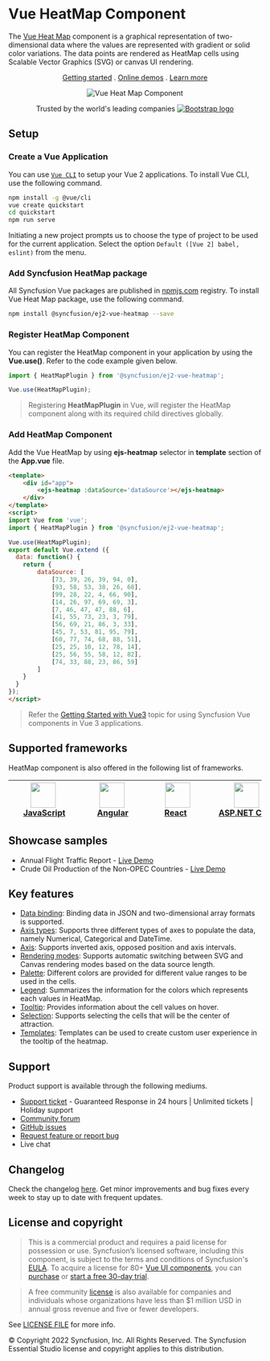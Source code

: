 # Vue HeatMap Component

The [Vue Heat Map](https://www.syncfusion.com/vue-components/vue-heatmap-chart?utm_source=npm&utm_medium=listing&utm_campaign=vue-heatmap-npm) component is a graphical representation of two-dimensional data where the values are represented with gradient or solid color variations. The data points are rendered as HeatMap cells using Scalable Vector Graphics (SVG) or canvas UI rendering.

<p align="center">
    <a href="https://ej2.syncfusion.com/vue/documentation/heatmap-chart/getting-started/?utm_source=npm&utm_medium=listing&utm_campaign=vue-heatmap-npm">Getting started</a> . 
    <a href="https://ej2.syncfusion.com/vue/demos/?utm_source=npm&utm_medium=listing&utm_campaign=vue-heatmap-npm#/material/heatmap/default.html">Online demos</a> . 
    <a href="https://www.syncfusion.com/vue-components/vue-heatmap-chart?utm_source=npm&utm_medium=listing&utm_campaign=vue-heatmap-npm">Learn more</a>
</p>

<p align="center">
    <img src="https://raw.githubusercontent.com/SyncfusionExamples/nuget-img/master/vue/vue-heatmap-chart.png" alt="Vue Heat Map Component">
</a>

<p align="center">
Trusted by the world's leading companies
  <a href="https://www.syncfusion.com">
    <img src="https://raw.githubusercontent.com/SyncfusionExamples/nuget-img/master/syncfusion/syncfusion-trusted-companies.webp" alt="Bootstrap logo">
  </a>
</p>

## Setup

### Create a Vue Application

You can use [`Vue CLI`](https://github.com/vuejs/vue-cli) to setup your Vue 2 applications. To install Vue CLI, use the following command.

```bash
npm install -g @vue/cli
vue create quickstart
cd quickstart
npm run serve
```

Initiating a new project prompts us to choose the type of project to be used for the current application. Select the option `Default ([Vue 2] babel, eslint)` from the menu.

### Add Syncfusion HeatMap package

All Syncfusion Vue packages are published in [npmjs.com](https://www.npmjs.com/~syncfusionorg) registry. To install Vue Heat Map package, use the following command.

```bash
npm install @syncfusion/ej2-vue-heatmap --save
```

### Register HeatMap Component

You can register the HeatMap component in your application by using the **Vue.use()**. Refer to the code example given below.

```typescript
import { HeatMapPlugin } from '@syncfusion/ej2-vue-heatmap';

Vue.use(HeatMapPlugin);
```

> Registering **HeatMapPlugin** in Vue, will register the HeatMap component along with its required child directives globally.

### Add HeatMap Component

Add the Vue HeatMap by using **ejs-heatmap** selector in **template** section of the **App.vue** file.

```html
<template>
    <div id="app">
        <ejs-heatmap :dataSource='dataSource'></ejs-heatmap>
    </div>
</template>
<script>
import Vue from 'vue';
import { HeatMapPlugin } from '@syncfusion/ej2-vue-heatmap';

Vue.use(HeatMapPlugin);
export default Vue.extend ({
  data: function() {
    return {
	    dataSource: [
            [73, 39, 26, 39, 94, 0],
            [93, 58, 53, 38, 26, 68],
            [99, 28, 22, 4, 66, 90],
            [14, 26, 97, 69, 69, 3],
            [7, 46, 47, 47, 88, 6],
            [41, 55, 73, 23, 3, 79],
            [56, 69, 21, 86, 3, 33],
            [45, 7, 53, 81, 95, 79],
            [60, 77, 74, 68, 88, 51],
            [25, 25, 10, 12, 78, 14],
            [25, 56, 55, 58, 12, 82],
            [74, 33, 88, 23, 86, 59]
	    ]
	}
  }
});
</script>
```

> Refer the [Getting Started with Vue3](https://ej2.syncfusion.com/vue/documentation/heatmap-chart/getting-started-vue-3/) topic for using Syncfusion Vue components in Vue 3 applications.

## Supported frameworks

HeatMap component is also offered in the following list of frameworks.

| [<img src="https://ej2.syncfusion.com/github/images/js.svg" height="50" />](https://www.syncfusion.com/javascript-ui-controls?utm_medium=listing&utm_source=github)<br/>&nbsp;&nbsp;&nbsp;&nbsp;&nbsp;[JavaScript](https://www.syncfusion.com/javascript-ui-controls?utm_medium=listing&utm_source=github)&nbsp;&nbsp;&nbsp;&nbsp; | [<img src="https://ej2.syncfusion.com/github/images/angular-new.svg"  height="50" />](https://www.syncfusion.com/angular-components/?utm_medium=listing&utm_source=github)<br/>&nbsp;&nbsp;&nbsp;&nbsp;&nbsp;&nbsp;&nbsp;[Angular](https://www.syncfusion.com/angular-components/?utm_medium=listing&utm_source=github)&nbsp;&nbsp;&nbsp;&nbsp;&nbsp;&nbsp; | [<img src="https://ej2.syncfusion.com/github/images/react.svg" height="50" />](https://www.syncfusion.com/react-ui-components?utm_medium=listing&utm_source=github)<br/>&nbsp;&nbsp;&nbsp;&nbsp;&nbsp;&nbsp;&nbsp;[React](https://www.syncfusion.com/react-ui-components?utm_medium=listing&utm_source=github)&nbsp;&nbsp;&nbsp;&nbsp;&nbsp;&nbsp;&nbsp;&nbsp;&nbsp; | [<img src="https://ej2.syncfusion.com/github/images/netcore.svg" height="50" />](https://www.syncfusion.com/aspnet-core-ui-controls?utm_medium=listing&utm_source=github)<br/>&nbsp;&nbsp;[ASP.NET&nbsp;Core](https://www.syncfusion.com/aspnet-core-ui-controls?utm_medium=listing&utm_source=github)&nbsp;&nbsp; | [<img src="https://ej2.syncfusion.com/github/images/netmvc.svg" height="50" />](https://www.syncfusion.com/aspnet-mvc-ui-controls?utm_medium=listing&utm_source=github)<br/>&nbsp;&nbsp;[ASP.NET&nbsp;MVC](https://www.syncfusion.com/aspnet-mvc-ui-controls?utm_medium=listing&utm_source=github)&nbsp;&nbsp; | 
| :-----: | :-----: | :-----: | :-----: | :-----: |

## Showcase samples

* Annual Flight Traffic Report - [Live Demo](https://ej2.syncfusion.com/vue/demos/?utm_source=npm&utm_campaign=vue-heatmap-npm/#/material/heatmap/large-data.html)
* Crude Oil Production of the Non-OPEC Countries - [Live Demo](https://ej2.syncfusion.com/vue/demos/?utm_source=npm&utm_campaign=vue-heatmap-npm/#/material/heatmap/tooltip-template.html)

## Key features

* [Data binding](https://ej2.syncfusion.com/vue/documentation/heatmap-chart/working-with-data/?utm_source=npm&utm_campaign=vue-heatmap-npm): Binding data in JSON and two-dimensional array formats is supported.
* [Axis types](https://ej2.syncfusion.com/vue/documentation/heatmap-chart/axis/?utm_source=npm&utm_campaign=vue-heatmap-npm#types): Supports three different types of axes to populate the data, namely Numerical, Categorical and DateTime.
* [Axis](https://ej2.syncfusion.com/vue/documentation/heatmap-chart/axis/?utm_source=npm&utm_campaign=vue-heatmap-npm#inversed-axis): Supports inverted axis, opposed position and axis intervals.
* [Rendering modes](https://ej2.syncfusion.com/vue/documentation/heatmap-chart/rendering-mode/?utm_source=npm&utm_campaign=vue-heatmap-npm): Supports automatic switching between SVG and Canvas rendering modes based on the data source length.
* [Palette](https://ej2.syncfusion.com/vue/documentation/heatmap-chart/palette/?utm_source=npm&utm_campaign=vue-heatmap-npm): Different colors are provided for different value ranges to be used in the cells.
* [Legend](https://ej2.syncfusion.com/vue/documentation/heatmap-chart/legend/?utm_source=npm&utm_campaign=vue-heatmap-npm): Summarizes the information for the colors which represents each values in HeatMap.
* [Tooltip](https://ej2.syncfusion.com/vue/documentation/heatmap-chart/tooltip/?utm_source=npm&utm_campaign=vue-heatmap-npm): Provides information about the cell values on hover.
* [Selection](https://ej2.syncfusion.com/vue/documentation/heatmap-chart/selection/?utm_source=npm&utm_campaign=vue-heatmap-npm): Supports selecting the cells that will be the center of attraction.
* [Templates](https://ej2.syncfusion.com/vue/demos/?utm_source=npm&utm_campaign=vue-heatmap-npm#/material/heatmap/tooltip-template.html): Templates can be used to create custom user experience in the tooltip of the heatmap.

## Support

Product support is available through the following mediums.

* [Support ticket](https://support.syncfusion.com/support/tickets/create) - Guaranteed Response in 24 hours | Unlimited tickets | Holiday support
* [Community forum](https://www.syncfusion.com/forums/vue?utm_source=npm&utm_medium=listing&utm_campaign=vue-heatmap-npm)
* [GitHub issues](https://github.com/syncfusion/ej2-vue-ui-components/issues/new)
* [Request feature or report bug](https://www.syncfusion.com/feedback/vue?utm_source=npm&utm_medium=listing&utm_campaign=vue-heatmap-npm)
* Live chat

## Changelog

Check the changelog [here](https://github.com/syncfusion/ej2-vue-ui-components/blob/master/components/heatmap/CHANGELOG.md). Get minor improvements and bug fixes every week to stay up to date with frequent updates.

## License and copyright

> This is a commercial product and requires a paid license for possession or use. Syncfusion’s licensed software, including this component, is subject to the terms and conditions of Syncfusion's [EULA](https://www.syncfusion.com/eula/es/). To acquire a license for 80+ [Vue UI components](https://www.syncfusion.com/vue-components), you can [purchase](https://www.syncfusion.com/sales/products) or [start a free 30-day trial](https://www.syncfusion.com/account/manage-trials/start-trials).

> A free community [license](https://www.syncfusion.com/products/communitylicense) is also available for companies and individuals whose organizations have less than $1 million USD in annual gross revenue and five or fewer developers.

See [LICENSE FILE](https://github.com/syncfusion/ej2/blob/master/license?utm_source=npm&utm_campaign=vue-heatmap-npm) for more info.

&copy; Copyright 2022 Syncfusion, Inc. All Rights Reserved. The Syncfusion Essential Studio license and copyright applies to this distribution.